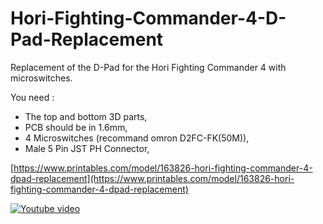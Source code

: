 # Hori-Fighting-Commander-4-D-Pad-Replacement
Replacement of the D-Pad for the Hori Fighting Commander 4 with microswitches.

You need :
- The top and bottom 3D parts,
- PCB should be in 1.6mm,
- 4 Microswitches (recommand omron D2FC-FK(50M)),
- Male 5 Pin JST PH Connector,

[https://www.printables.com/model/163826-hori-fighting-commander-4-dpad-replacement](https://www.printables.com/model/163826-hori-fighting-commander-4-dpad-replacement)


[![Youtube video](https://img.youtube.com/vi/01YRTsFcbD0/0.jpg)](https://youtu.be/01YRTsFcbD0)

